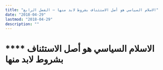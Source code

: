 ```yaml
---
title: "الاسلام السياسي هو أصل الاستئناف بشروط لابد منها – الفصل الرابع"
date: "2018-04-29"
lastmod: "2018-04-29"
description: ""
---
```

# **** **الاسلام السياسي** هو أصل الاستئناف بشروط لابد منها

###
